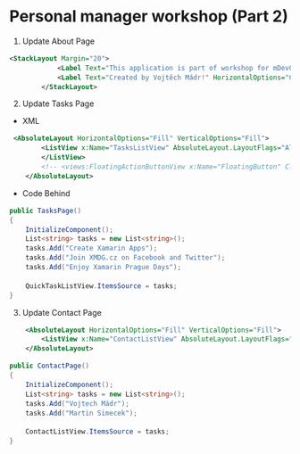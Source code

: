 #  Personal manager workshop (Part 2)

<!-- ## Tabbed Page -->
<!-- First we will create tabbed page, where we will store all our pages.

All you have to do is:

1) Add new Item to Solution - Tabbed Page (Str�nka s kartami in Czech)

![New Tabbed Page](../Resources/Screenshots/NewTabbedPage.png)

I this new page you will see something like this:
```xml
<?xml version="1.0" encoding="utf-8" ?>
<TabbedPage xmlns="http://xamarin.com/schemas/2014/forms"
             xmlns:x="http://schemas.microsoft.com/winfx/2009/xaml"
             x:Class="PersonalManager.TabbedPage1">
  <!--Pages can be added as references or inline-->
  <!-- <ContentPage Title="Tab 1" />
  <ContentPage Title="Tab 2" />
  <ContentPage Title="Tab 3" />
</TabbedPage>
```
**TasksPage**, **ContactsPage** and **AboutPage** are pages which we will add now.

## Rest of pages
Create new page with: Add new item -  Xamarin Forms Page (xaml)

![Tabbed Page Custom Page](../Resources/Screenshots/TabbedPageCustomPage.png)

Create three pages with names:
1) TasksPage
2) ContactsPage
3) AboutPage

Then add their references to your Tabbed Page, so final Tabbed Page will look like this:
```xml
<?xml version="1.0" encoding="utf-8" ?>
<TabbedPage xmlns="http://xamarin.com/schemas/2014/forms"
            xmlns:x="http://schemas.microsoft.com/winfx/2009/xaml"
            xmlns:local="clr-namespace:PersonalManager.Pages"
            x:Class="PersonalManager.MainPage">
    <local:TasksPage Title="Tasks"/>
    <local:ContactsPage Title="Contacts"/>
    <local:AboutPage Title="About"/>
</TabbedPage>
``` --> 

1) Update About Page 

```xml
<StackLayout Margin="20">
            <Label Text="This application is part of workshop for mDevCamp!" HorizontalOptions="Center"/>
            <Label Text="Created by Vojtěch Mádr!" HorizontalOptions="Center"/>
        </StackLayout>
```

2) Update Tasks Page

* XML

```xml
 <AbsoluteLayout HorizontalOptions="Fill" VerticalOptions="Fill">
        <ListView x:Name="TasksListView" AbsoluteLayout.LayoutFlags="All" AbsoluteLayout.LayoutBounds="0, 0, 1, 1">
        </ListView>
        <!-- <views:FloatingActionButtonView x:Name="FloatingButton" Clicked="Button_Clicked" AbsoluteLayout.LayoutFlags="PositionProportional" AbsoluteLayout.LayoutBounds="1, 1, AutoSize, AutoSize" ButtonColor="Blue" ImageName="add"/> -->
    </AbsoluteLayout>
```

* Code Behind

```csharp
public TasksPage()
{
	InitializeComponent();
	List<string> tasks = new List<string>();
	tasks.Add("Create Xamarin Apps");
	tasks.Add("Join XMDG.cz on Facebook and Twitter");
	tasks.Add("Enjoy Xamarin Prague Days");

    QuickTaskListView.ItemsSource = tasks;
}

```

3) Update Contact Page

```xml
    <AbsoluteLayout HorizontalOptions="Fill" VerticalOptions="Fill">
        <ListView x:Name="ContactListView" AbsoluteLayout.LayoutFlags="All"       AbsoluteLayout.LayoutBounds="0, 0, 1, 1"/>
    </AbsoluteLayout>
```

```csharp
public ContactPage()
{
	InitializeComponent();
	List<string> tasks = new List<string>();
	tasks.Add("Vojtech Mádr");
	tasks.Add("Martin Simecek");

    ContactListView.ItemsSource = tasks;
}

```


